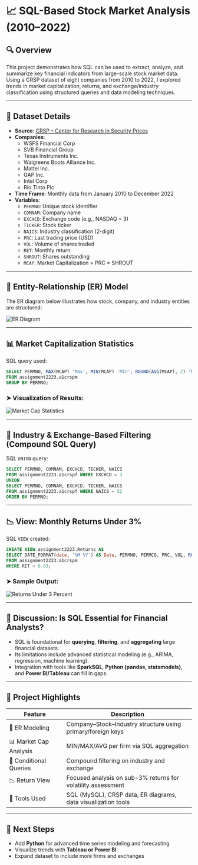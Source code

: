 
# 📈 SQL-Based Stock Market Analysis (2010–2022)

## 🔍 Overview  
This project demonstrates how SQL can be used to extract, analyze, and summarize key financial indicators from large-scale stock market data. Using a CRSP dataset of eight companies from 2010 to 2022, I explored trends in market capitalization, returns, and exchange/industry classification using structured queries and data modeling techniques.

---

## 📁 Dataset Details

- **Source**: [CRSP – Center for Research in Security Prices](https://www.crsp.org/)
- **Companies**:  
  - WSFS Financial Corp  
  - SVB Financial Group  
  - Texas Instruments Inc.  
  - Walgreens Boots Alliance Inc.  
  - Mattel Inc.  
  - GAP Inc.  
  - Intel Corp  
  - Rio Tinto Plc
- **Time Frame**: Monthly data from January 2010 to December 2022  
- **Variables**:
  - `PERMNO`: Unique stock identifier
  - `COMNAM`: Company name
  - `EXCHCD`: Exchange code (e.g., NASDAQ = 3)
  - `TICKER`: Stock ticker
  - `NAICS`: Industry classification (2-digit)
  - `PRC`: Last trading price (USD)
  - `VOL`: Volume of shares traded
  - `RET`: Monthly return
  - `SHROUT`: Shares outstanding
  - `MCAP`: Market Capitalization = PRC × SHROUT

---

## 🧠 Entity-Relationship (ER) Model

The ER diagram below illustrates how stock, company, and industry entities are structured:

![ER Diagram](er_diagram.png)

---

## 📊 Market Capitalization Statistics

SQL query used:
```sql
SELECT PERMNO, MAX(MCAP) 'Max', MIN(MCAP) 'Min', ROUND(AVG(MCAP), 2) 'Mean'
FROM assignment2223.a1crspm
GROUP BY PERMNO;
```

### ➤ Visualization of Results:
![Market Cap Statistics](market_cap_stats.png)

---

## 🧾 Industry & Exchange-Based Filtering (Compound SQL Query)

SQL `UNION` query:
```sql
SELECT PERMNO, COMNAM, EXCHCD, TICKER, NAICS 
FROM assignment2223.a1crspf WHERE EXCHCD = 3
UNION 
SELECT PERMNO, COMNAM, EXCHCD, TICKER, NAICS
FROM assignment2223.a1crspf WHERE NAICS = 52
ORDER BY PERMNO;
```

---

## 📉 View: Monthly Returns Under 3%

SQL `VIEW` created:
```sql
CREATE VIEW assignment2223.Returns AS
SELECT DATE_FORMAT(date, '%M %Y') AS Date, PERMNO, PERMCO, PRC, VOL, ROUND(RET, 4) AS RET, SHROUT, MCAP
FROM assignment2223.a1crspm
WHERE RET < 0.03;
```

### ➤ Sample Output:
![Returns Under 3 Percent](returns_under_3.png)

---

## 💬 Discussion: Is SQL Essential for Financial Analysts?

- SQL is foundational for **querying**, **filtering**, and **aggregating** large financial datasets.
- Its limitations include advanced statistical modeling (e.g., ARIMA, regression, machine learning).
- Integration with tools like **SparkSQL**, **Python (pandas, statsmodels)**, and **Power BI/Tableau** can fill in gaps.

---

## 🚀 Project Highlights

| Feature                        | Description |
|-------------------------------|-------------|
| 🧠 ER Modeling                | Company–Stock–Industry structure using primary/foreign keys |
| 📊 Market Cap Analysis        | MIN/MAX/AVG per firm via SQL aggregation |
| 🧾 Conditional Queries        | Compound filtering on industry and exchange |
| 📉 Return View                | Focused analysis on sub-3% returns for volatility assessment |
| 🔧 Tools Used                 | SQL (MySQL), CRSP data, ER diagrams, data visualization tools |

---

## 📌 Next Steps

- Add **Python** for advanced time series modeling and forecasting
- Visualize trends with **Tableau or Power BI**
- Expand dataset to include more firms and exchanges
